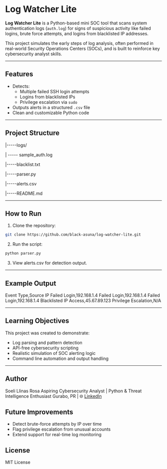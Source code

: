 # Log Watcher Lite 

**Log Watcher Lite** is a Python-based mini SOC tool that scans system authentication logs (`auth.log`) for signs of suspicious activity like failed logins, brute force attempts, and logins from blacklisted IP addresses.

This project simulates the early steps of log analysis, often performed in real-world Security Operations Centers (SOCs), and is built to reinforce key cybersecurity analyst skills.

---

##  Features
- Detects:
  -  Multiple failed SSH login attempts
  -  Logins from blacklisted IPs
  -  Privilege escalation via `sudo`
- Outputs alerts in a structured `.csv` file
- Clean and customizable Python code

---

##  Project Structure
|-----logs/

|  ----- sample_auth.log

|-----blacklist.txt

|-----parser.py

|-----alerts.csv

|-----README.md

---

##  How to Run
1. Clone the repository:
```bash
git clone https://github.com/black-asuna/log-watcher-lite.git
```

2. Run the script:
```bash
python parser.py
```

3. View alerts.csv for detection output.

---

##  Example Output
Event Type,Source IP
Failed Login,192.168.1.4
Failed Login,192.168.1.4
Failed Login,192.168.1.4
Blacklisted IP Access,45.67.89.123
Privilege Escalation,N/A

---

##  Learning Objectives
This project was created to demonstrate:

  -  Log parsing and pattern detection
  -  API-free cybersecurity scripting
  -  Realistic simulation of SOC alerting logic
  -  Command line automation and output handling

---

##  Author

Soeli Llinas Rosa
Aspiring Cybersecurity Analyst | Python & Threat Intelligence Enthusiast
 Gurabo, PR | 🌐 [LinkedIn](https://www.linkedin.com/in/sllinasrosa/)
 
##  Future Improvements

  -  Detect brute-force attempts by IP over time
  -  Flag privilege escalation from unusual accounts
  -  Extend support for real-time log monitoring

##  License

MIT License
